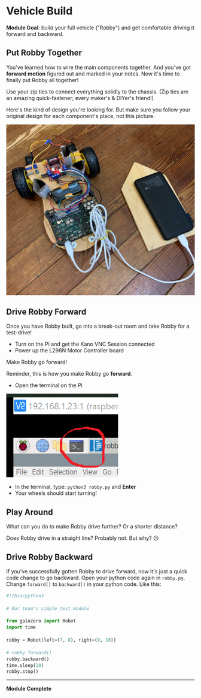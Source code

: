 # Vehicle Build

**Module Goal**: build your full vehicle ("Robby") and get comfortable driving it forward and backward.

## Put Robby Together

You've learned how to wire the main components together. And you've got **forward motion** figured out and marked in your notes. Now it's time to finally put Robby all together!

Use your zip ties to connect everything solidly to the chassis. (Zip ties are an amazing quick-fastener; every maker's & DIYer's friend!)

Here's the kind of design you're looking for. But make sure you follow your original design for each component's place, not this picture.

![Mr. Bowman's Robby picture](pics/vehicle_battery_on_floor_small.jpg)

## Drive Robby Forward

Once you have Robby built, go into a break-out room and take Robby for a test-drive!
* Turn on the Pi and get the Kano VNC Session connected
* Power up the L298N Motor Controller board

Make Robby go forward!

Reminder, this is how you make Robby go **forward**.
* Open the terminal on the Pi

![rpi_terminal](pics/rpi_terminal_menu_item.png)
* In the terminal, type: `python3 robby.py` and **Enter**
* Your wheels should start turning!

## Play Around

What can you do to make Robby drive further? Or a shorter distance?

Does Robby drive in a straight line? Probably not. But why? :confused:

## Drive Robby Backward

If you've successfully gotten Robby to drive forward, now it's just a quick code change to go backward. Open your python code again in `robby.py`. Change `forward()` to `backward()` in your python code. Like this:

```python
#!/bin/python3

# Our team's simple test module

from gpiozero import Robot
import time

robby = Robot(left=(7, 8), right=(9, 10))

# robby.forward()
robby.backward()
time.sleep(20)
robby.stop()
```

---

**Module Complete**
